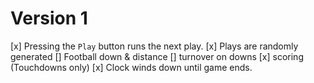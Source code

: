 # Version 1
[x] Pressing the `Play` button runs the next play.
[x] Plays are randomly generated
[] Football down & distance
[] turnover on downs
[x] scoring (Touchdowns only)
[x] Clock winds down until game ends.
